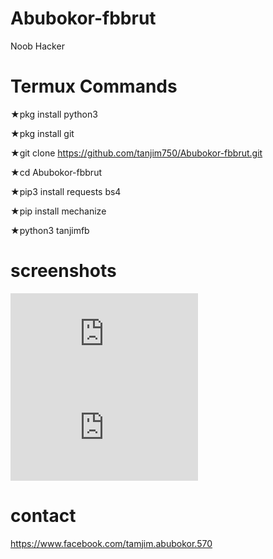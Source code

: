 # Abubokor-fbbrut
Noob Hacker

# Termux Commands

★pkg install python3

★pkg install git

★git clone https://github.com/tanjim750/Abubokor-fbbrut.git

★cd Abubokor-fbbrut

★pip3 install requests bs4


★pip install mechanize

★python3 tanjimfb

# screenshots 
![CAPTURE 1](https://m.facebook.com/story.php?story_fbid=105589277500667&substory_index=0&id=100041487849164)
![CAPTURE 1](https://githhttps://m.facebook.com/story.php?story_fbid=182150046511256&id=100041487849164)




# contact 

https://www.facebook.com/tamjim.abubokor.570
